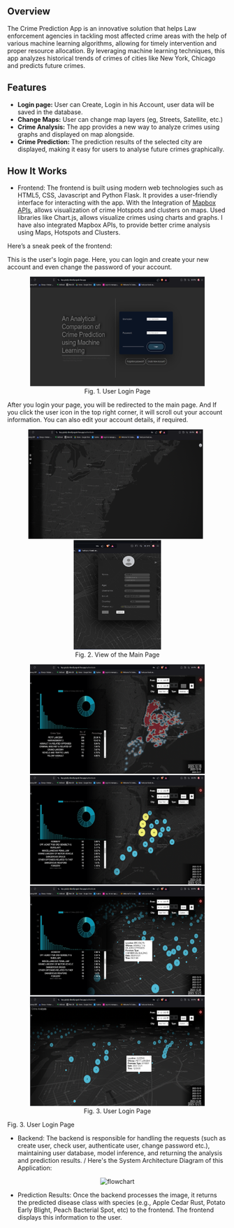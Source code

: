 ## Overview
The Crime Prediction App is an innovative solution that helps Law enforcement agencies in tackling most affected crime areas with the help of various machine learning algorithms, allowing for timely intervention and proper resource allocation. By leveraging machine learning techniques, this app analyzes historical trends of crimes of cities like New York, Chicago and predicts future crimes.

## Features

- <b>Login page:</b> User can Create, Login in his Account, user data will be saved in the database.
- <b>Change Maps:</b> User can change map layers (eg, Streets, Satellite, etc.)
- <b>Crime Analysis:</b> The app provides a new way to analyze crimes using graphs and displayed on map alongside.
- <b>Crime Prediction:</b> The prediction results of the selected city are displayed, making it easy for users to analyse future crimes graphically.


## How It Works
- Frontend:
The frontend is built using modern web technologies such as HTML5, CSS, Javascript and Python Flask. It provides a user-friendly interface for interacting with the app. With the Integration of [Mapbox APIs](https://docs.mapbox.com/), allows visualization of crime Hotspots and clusters on maps. Used libraries like Chart.js, allows visualize crimes using charts and graphs. I have also integrated Mapbox APIs, to provide better crime analysis using Maps,  Hotspots and Clusters.

Here’s a sneak peek of the frontend: 

This is the user's login page. Here, you can login and create your new account and even change the password of your account.
<p align="center">
<img src="Extra/frontend_1.png" alt="Image 1" style="height: 250px; width: 400px"><br>
Fig. 1. User Login Page
</p>


After you login your page, you will be redirected to the main page. And If you click the user icon in the top right corner, it will scroll out your account information. You can also edit your account details, if required.
<p align="center">
<img src="Extra/frontend_2.png" alt="Image 2" style="height: 250px; width: 400px">&nbsp&nbsp
<img src="Extra/frontend_8.png" alt="Image 2" style="height: 250px; width: 200px"><br>
Fig. 2. View of the Main Page
</p>

<p align="center">
<img src="Extra/frontend_3.png" alt="Image 1" style="height: 250px; width: 400px">
<img src="Extra/frontend_4.png" alt="Image 1" style="height: 250px; width: 400px"><br>
<img src="Extra/frontend_5.png" alt="Image 1" style="height: 250px; width: 400px">
<img src="Extra/frontend_6.png" alt="Image 1" style="height: 250px; width: 400px"><br>
Fig. 3. User Login Page
</p>

<p align="center">

Fig. 3. User Login Page
</p>


- Backend:
The backend is responsible for handling the requests (such as create user, check user, authenticate user, change password etc.), maintaining user database, model inference, and returning the analysis and prediction results. /
Here's the System Architecture Diagram of this Application:
<p align="center">
<img src="Extra/plant_disease.drawio.png" alt="flowchart" style="height: 500px">
</p>

- Prediction Results:
Once the backend processes the image, it returns the predicted disease class with species (e.g., Apple Cedar Rust, Potato Early Blight, Peach Bacterial Spot, etc) to the frontend.
The frontend displays this information to the user.